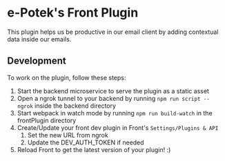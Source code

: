 # e-Potek's Front Plugin

This plugin helps us be productive in our email client by adding contextual data inside our emails.

## Development

To work on the plugin, follow these steps:

1. Start the backend microservice to serve the plugin as a static asset
2. Open a ngrok tunnel to your backend by running `npm run script -- ngrok` inside the backend directory
3. Start webpack in watch mode by running `npm run build-watch` in the frontPlugin directory
4. Create/Update your front dev plugin in Front's `Settings/Plugins & API`
   1. Set the new URL from ngrok
   2. Update the DEV_AUTH_TOKEN if needed
5. Reload Front to get the latest version of your plugin! :)